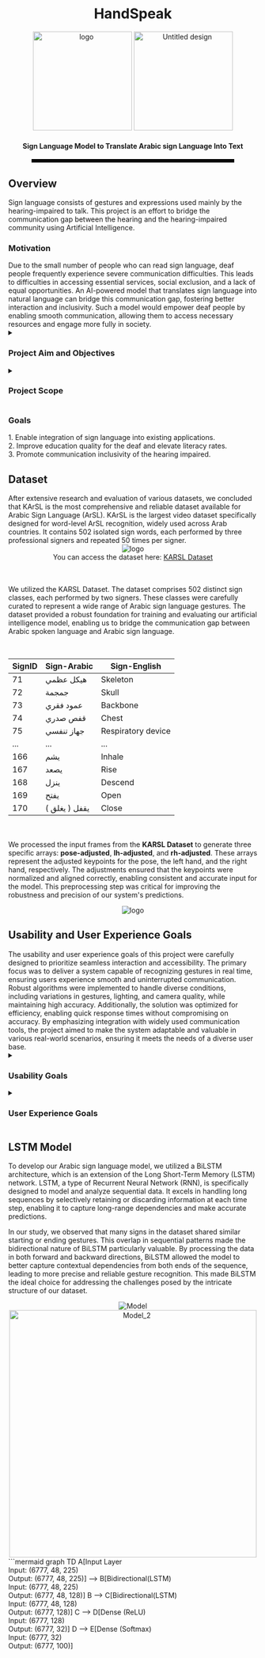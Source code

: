 <h1 align="center">HandSpeak</h1>
<div align="center">
  <img src="https://github.com/user-attachments/assets/da210bca-cbf0-4a2b-83dd-32cd73147f4d" alt="logo" width="200">
  <img src="https://github.com/user-attachments/assets/04911c8b-8202-4d12-82ac-5832100537ce" alt="Untitled design" width="200">
</div>
<h4 align="center">Sign Language Model to Translate Arabic sign Language Into Text</h4>
<div align="center">
  <hr style="border: 3px solid black; width: 80%;">
</div>
<h2 align="left">Overview</h2>
Sign language consists of gestures and expressions used mainly by the hearing-impaired to talk. This project is an effort to bridge the communication gap between the hearing and the hearing-impaired community using Artificial Intelligence.
<h3 align="left">Motivation</h3>
Due to the small number of people who can read sign language, deaf people frequently experience severe communication difficulties. This leads to difficulties in accessing essential services, social exclusion, and a lack of equal opportunities. An AI-powered model that translates sign language into natural language can bridge this communication gap, fostering better interaction and inclusivity. Such a model would empower deaf people by enabling smooth communication, allowing them to access necessary resources and engage more fully in society.
<details>
  <summary><h3 align="left">Project Aim and Objectives</h3></summary>
  
  The main aim of HandSpeak is to develop an artificial intelligence model to bridge the communication gap between Arabic spoken language and Arabic sign language by translating sign language gestures into text in real-time.

  i. Understand how sign language works, and study existing solutions and algorithms related to this project. <br>
  ii. Collect and prepare a reliable dataset of sign language gestures. Then, preprocess the data to ensure it is ready for training the model. <br>
  iii. Choose and train a machine learning model to ensure accurate and consistent predictions. <br>
  iv. Evaluate the system by testing its accuracy, usability, and real-world performance to ensure it meets user needs and expectations. <br>
  v. Document the entire development process, including design, implementation, and testing, to provide a clear and organized reference for future improvements and similar projects.

</details>
<details>
  <summary><h3 align="left">Project Scope</h3></summary>
  
  The scope of this project is to develop an artificial intelligence model that translates sign language into words in real-time, enhancing communication and accessibility for the hearing-impaired community.

  i. **Ensure Real-Time Translation**: Implement real-time processing to provide immediate translation of sign language to natural language. <br>
  ii. **Support Arabic Language**: Focus on providing accurate translation for gestures specific to Arabic sign language, catering to the needs of the Arabic-speaking community. <br>
  iii. **Bridging the communication barrier**s between deaf people and the community.

</details>

<h3 align="left">Goals</h3>
1. Enable integration of sign language into existing applications. <br>
2. Improve education quality for the deaf and elevate literacy rates. <br>
3. Promote communication inclusivity of the hearing impaired. <br>


<h2 align="left">Dataset</h2>
After extensive research and evaluation of various datasets, we concluded that KArSL is the most comprehensive and reliable dataset available for Arabic Sign Language (ArSL). KArSL is the largest video dataset specifically designed for word-level ArSL recognition, widely used across Arab countries. It contains 502 isolated sign words, each performed by three professional signers and repeated 50 times per signer.
<div align="center">
  <img src="https://github.com/user-attachments/assets/a8fec0c9-b0a4-4c68-820d-4fcc16c6a95b" alt="logo">
</div>
<div align="center">
  You can access the dataset here: <a href="https://hamzah-luqman.github.io/KArSL/">KARSL Dataset</a>
</div>
<br><br>

We utilized the KARSL Dataset. The dataset comprises 502 distinct sign classes, each performed by two signers. These classes were carefully curated to represent a wide range of Arabic sign language
gestures. The dataset provided a robust foundation for training and evaluating our artificial intelligence model, enabling us to bridge the communication gap between Arabic spoken language and Arabic sign language.

<br>
 <div align="center">

<table>
  <thead>
    <tr>
      <th>SignID</th>
      <th>Sign-Arabic</th>
      <th>Sign-English</th>
    </tr>
  </thead>
  <tbody>
    <tr>
      <td>71</td>
      <td>هيكل عظمي</td>
      <td>Skeleton</td>
    </tr>
    <tr>
      <td>72</td>
      <td>جمجمة</td>
      <td>Skull</td>
    </tr>
    <tr>
      <td>73</td>
      <td>عمود فقري</td>
      <td>Backbone</td>
    </tr>
    <tr>
      <td>74</td>
      <td>قفص صدري</td>
      <td>Chest</td>
    </tr>
    <tr>
      <td>75</td>
      <td>جهاز تنفسي</td>
      <td>Respiratory device</td>
    </tr>
    <tr>
      <td>...</td>
      <td>...</td>
      <td>...</td>
    </tr>
    <tr>
      <td>166</td>
      <td>يشم</td>
      <td>Inhale</td>
    </tr>
    <tr>
      <td>167</td>
      <td>يصعد</td>
      <td>Rise</td>
    </tr>
    <tr>
      <td>168</td>
      <td>ينزل</td>
      <td>Descend</td>
    </tr>
    <tr>
      <td>169</td>
      <td>يفتح</td>
      <td>Open</td>
    </tr>
    <tr>
      <td>170</td>
      <td>يقفل ( يغلق )</td>
      <td>Close</td>
    </tr>
  </tbody>
</table>

</div>

<br><br>
We processed the input frames from the **KARSL Dataset** to generate three specific arrays: **pose-adjusted**, **lh-adjusted**, and **rh-adjusted**. These arrays represent the adjusted keypoints for the
pose, the left hand, and the right hand, respectively. The adjustments ensured that the keypoints were normalized and aligned correctly, enabling consistent and accurate input for the model. This preprocessing step was
critical for improving the robustness and precision of our system's predictions.
<br>
<div align="center">
  <img src="https://github.com/user-attachments/assets/318074d9-6899-425b-b1a7-97a70b87703b" alt="logo">
</div>

<h2 align="left">Usability and User Experience Goals</h2>
The usability and user experience goals of this project were carefully designed to prioritize seamless interaction and accessibility. The primary focus was to deliver a system capable of recognizing gestures in real
time, ensuring users experience smooth and uninterrupted communication. Robust algorithms were implemented to handle diverse conditions, including variations in gestures, lighting, and camera quality, while maintaining
high accuracy. Additionally, the solution was optimized for efficiency, enabling quick response times without compromising on accuracy. By emphasizing integration with widely used communication tools, the project aimed
to make the system adaptable and valuable in various real-world scenarios, ensuring it meets the needs of a diverse user base.
<details>
  <summary><h3 align="left">Usability Goals</h3></summary>

  i. **Real-Time Performance**: Deliver seamless and real-time gesture recognition to avoid delays, ensuring smooth communication without interruptions. <br>
  ii. **Error Tolerance**: Implement robust algorithms that can adapt to variations in gestures, lighting, and camera quality, minimizing errors in recognition. <br>
  iii. **Efficiency**: Optimize the model for real-time translation, ensuring fast and accurate recognition of gestures without noticeable delays. <br>
  iv. **Integration**: Enable seamless integration with commonly used communication tools like video conferencing platforms, making the solution more versatile.

</details>

<details>
  <summary><h3 align="left">User Experience Goals</h3></summary>

  i. **Educational Value**: Incorporate features that allow non-signers to learn basic sign language gestures, fostering inclusivity and understanding. <br>
  ii. **Transparency**: Provide clear feedback to users about recognized gestures, enhancing confidence in the system’s accuracy.

</details>

<h2 align="left">LSTM Model</h2>
To develop our Arabic sign language model, we utilized a BiLSTM architecture, which is an extension of the Long Short-Term Memory (LSTM) network. LSTM, a type of Recurrent Neural Network (RNN), is specifically designed
to model and analyze sequential data. It excels in handling long sequences by selectively retaining or discarding information at each time step, enabling it to capture long-range dependencies and make accurate
predictions.

In our study, we observed that many signs in the dataset shared similar starting or ending gestures. This overlap in sequential patterns made the bidirectional nature of BiLSTM particularly valuable. By processing the
data in both forward and backward directions, BiLSTM allowed the model to better capture contextual dependencies from both ends of the sequence, leading to more precise and reliable gesture recognition. This made BiLSTM
the ideal choice for addressing the challenges posed by the intricate structure of our dataset.

<div align="center">
  <img src="https://github.com/user-attachments/assets/542b4fe0-3810-4da5-b920-5392b3c9b526" alt="Model">
  <img src="https://github.com/user-attachments/assets/ebc61cf6-db05-462d-8fa8-2ef778d9d28e" alt="Model_2" width="500">
</div>
```mermaid
graph TD
    A[Input Layer<br>Input: (6777, 48, 225)<br>Output: (6777, 48, 225)] --> B[Bidirectional(LSTM)<br>Input: (6777, 48, 225)<br>Output: (6777, 48, 128)]
    B --> C[Bidirectional(LSTM)<br>Input: (6777, 48, 128)<br>Output: (6777, 128)]
    C --> D[Dense (ReLU)<br>Input: (6777, 128)<br>Output: (6777, 32)]
    D --> E[Dense (Softmax)<br>Input: (6777, 32)<br>Output: (6777, 100)]
